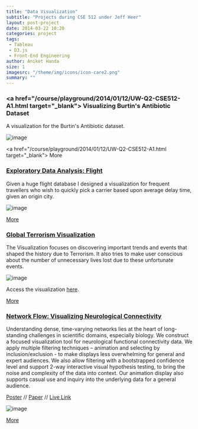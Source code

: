 ```yaml
---
title: "Data Visualization"
subtitle: "Projects during CSE 512 under Jeff Heer"
layout: post-project
date: 2014-03-22 10:20
categories: project
tags: 
 - Tableau 
 - D3.js 
 - Front-End Engineering
author: Aniket Handa
size: 1
imagesrc: "/theme/img/icons/icon-care2.png"
summary: ""
---
```


### <a href="/course/playground/2014/01/12/UW-Q2-CSE512-A1.html target="_blank"> Visualizing Burtin's Antibiotic Dataset </a>

A visualization for the Burtin's Antibiotic dataset.

![image](https://dl.dropboxusercontent.com/u/23289062/siteImages/DataViz/a1-aniket.svg)

<a href="/course/playground/2014/01/12/UW-Q2-CSE512-A1.html target="_blank"> More </a>

### <a href="/course/playground/2014/01/26/UW-Q2-CSE512-A2.html" target="_blank"> Exploratory Data Analysis: Flight </a>

Given a huge flight database I designed a visualization for frequent travellers who wish to quickly pick a carrier based upon average delay time, given an origin city.

![image](https://dl.dropboxusercontent.com/u/23289062/siteImages/DataViz/a2-aniket.png)

<a href="/course/playground/2014/01/26/UW-Q2-CSE512-A2.html" target="_blank"> More </a>

### <a href="/course/playground/2014/02/10/UW-Q2-CSE512-A3.html" target="_blank"> Global Terrorism Visualization </a>

The Visualization focuses on discovering important trends and events that shaped the history due to Terrorism. It also tries to make user conscious about the number of unnecessary lives lost due to these unfortunate events. 

![image](https://dl.dropboxusercontent.com/u/23289062/siteImages/DataViz/terror1.png)

Access the visualization [here](http://cse512-14w.github.io/a3-chaoyu-aniket/).

<a href="/course/playground/2014/02/10/UW-Q2-CSE512-A3.html" target="_blank"> More </a>

### <a href="/course/playground/2014/03/22/UW-Q2-CSE512-A4.html" target="_blank"> Network Flow: Visualizing Neurological Connectivity </a>

Understanding dense, time-varying networks lies at the heart of long-standing challenges in scientific domains, especially biology. We construct a focused visualization tool for neurological functional connectivity data. We apply multiple filtering techniques – animation and selecting by inclusion/exclusion - to make displays less overwhelming for general and expert audiences. We also allow filtering with a bootstrapped confidence level and support 2-way interactive visual hypothesis testing, to bring the noise and complexity of the data into context. Our animation display also supports casual use and inquiry into the underlying data for a general audience.
[Poster](https://dl.dropboxusercontent.com/u/23289062/siteImages/DataViz/poster-chaoyu-aniket-glnelson-anied.pdf) //
[Paper](https://dl.dropboxusercontent.com/u/23289062/siteImages/DataViz/paper-chaoyu-aniket-glnelson-anied.pdf) //
[Live Link](http://cse512-14w.github.io/fp-chaoyu-aniket-glnelson-anied/#95-LD)

![image](https://dl.dropboxusercontent.com/u/23289062/siteImages/DataViz/summary.png)

<a href="/course/playground/2014/03/22/UW-Q2-CSE512-A4.html" target="_blank"> More </a>